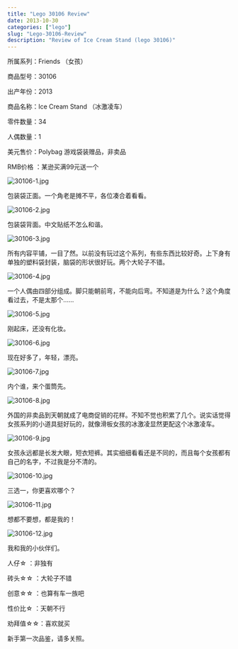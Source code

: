 ```yaml
---
title: "Lego 30106 Review"
date: 2013-10-30
categories: ["lego"]
slug: "Lego-30106-Review"
description: "Review of Ice Cream Stand (lego 30106)"
---
```


所属系列：Friends （女孩）

商品型号：30106

出产年份：2013

商品名称：Ice Cream Stand （冰激凌车）

零件数量：34

人偶数量：1

美元售价：Polybag 游戏袋装赠品，非卖品

RMB价格 ：某逊买满99元送一个

![30106-1.jpg](http://www.brickshelf.com/gallery/dormouse/Friends/30106/30106-1.jpg)

包装袋正面。一个角老是摊不平，各位凑合着看看。

![30106-2.jpg](http://www.brickshelf.com/gallery/dormouse/Friends/30106/30106-2.jpg)

包装袋背面。中文贴纸不怎么和谐。

![30106-3.jpg](http://www.brickshelf.com/gallery/dormouse/Friends/30106/30106-3.jpg)

所有内容平铺，一目了然。以前没有玩过这个系列，有些东西比较好奇。上下身有单独的塑料袋封装，脑袋的形状很好玩。两个大轮子不错。

![30106-4.jpg](http://www.brickshelf.com/gallery/dormouse/Friends/30106/30106-4.jpg)

一个人偶由四部分组成。脚只能朝前弯，不能向后弯。不知道是为什么？这个角度看过去，不是太那个……

![30106-5.jpg](http://www.brickshelf.com/gallery/dormouse/Friends/30106/30106-5.jpg)

刚起床，还没有化妆。

![30106-6.jpg](http://www.brickshelf.com/gallery/dormouse/Friends/30106/30106-6.jpg)

现在好多了，年轻，漂亮。

![30106-7.jpg](http://www.brickshelf.com/gallery/dormouse/Friends/30106/30106-7.jpg)

内个谁，来个蛋筒先。

![30106-8.jpg](http://www.brickshelf.com/gallery/dormouse/Friends/30106/30106-8.jpg)

外国的非卖品到天朝就成了电商促销的花样。不知不觉也积累了几个。说实话觉得女孩系列的小道具挺好玩的，就像滑板女孩的冰激凌显然更配这个冰激凌车。

![30106-9.jpg](http://www.brickshelf.com/gallery/dormouse/Friends/30106/30106-9.jpg)

女孩永远都是长发大眼，短衣短裤。其实细细看看还是不同的，而且每个女孩都有自己的名字，不过我是分不清的。

![30106-10.jpg](http://www.brickshelf.com/gallery/dormouse/Friends/30106/30106-10.jpg)

三选一，你更喜欢哪个？

![30106-11.jpg](http://www.brickshelf.com/gallery/dormouse/Friends/30106/30106-11.jpg)

想都不要想，都是我的！

![30106-12.jpg](http://www.brickshelf.com/gallery/dormouse/Friends/30106/30106-12.jpg)

我和我的小伙伴们。

人仔☆ ：非独有

砖头☆☆ ：大轮子不错

创意☆☆ ：也算有车一族吧

性价比☆ ：天朝不行

劝拜值☆☆：喜欢就买

新手第一次品鉴，请多关照。
